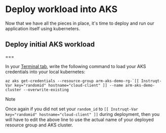 # Deploy workload into AKS

Now that we have all the pieces in place, it's time to deploy and run our application itself using kuberneters.

## Deploy initial AKS workload
===

In your [Terminal tab](tab-0), write the following command to load your AKS credentials into your local kubernetes:

```bash,run
az aks get-credentials --resource-group arm-aks-demo-rg-`[[ Instruqt-Var key="randomid" hostname="cloud-client" ]] --name arm-aks-demo-cluster --overwrite-existing 
```

> [!NOTE]
> Once again if you did not set your `random_id` to `[[ Instruqt-Var key="randomid" hostname="cloud-client" ]]` during deployment, then you will have to edit the above line to use the actual name of your deployed resource group and AKS cluster.

